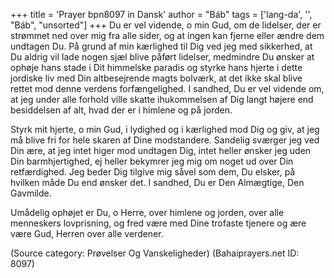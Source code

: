 +++
title = 'Prayer bpn8097 in Dansk'
author = "Báb"
tags = ['lang-da', '', "Báb", "unsorted"]
+++
Du er vel vidende, o min Gud, om de lidelser, der er strømmet ned over mig fra alle sider, og at ingen kan fjerne eller ændre dem undtagen Du. På grund af min kærlighed til Dig ved jeg med sikkerhed, at Du aldrig vil lade nogen sjæl blive påført lidelser, medmindre Du ønsker at ophøje hans stade i Dit himmelske paradis og styrke hans hjerte i dette jordiske liv med Din altbesejrende magts bolværk, at det ikke skal blive rettet mod denne verdens forfængelighed. I sandhed, Du er vel vidende om, at jeg under alle forhold ville skatte ihukommelsen af Dig langt højere end besiddelsen af alt, hvad der er i himlene og på jorden.

Styrk mit hjerte, o min Gud, i lydighed og i kærlighed mod Dig og giv, at jeg må blive fri for hele skaren af Dine modstandere. Sandelig sværger jeg ved Din ære, at jeg intet higer mod undtagen Dig, intet heller ønsker jeg uden Din barmhjertighed, ej heller bekymrer jeg mig om noget ud over Din retfærdighed. Jeg beder Dig tilgive mig såvel som dem, Du elsker, på hvilken måde Du end ønsker det. I sandhed, Du er Den Almægtige, Den Gavmilde.

Umådelig ophøjet er Du, o Herre, over himlene og jorden, over alle menneskers lovprisning, og fred være med Dine trofaste tjenere og ære være Gud, Herren over alle verdener.

(Source category: Prøvelser Og Vanskeligheder)
(Bahaiprayers.net ID: 8097)
